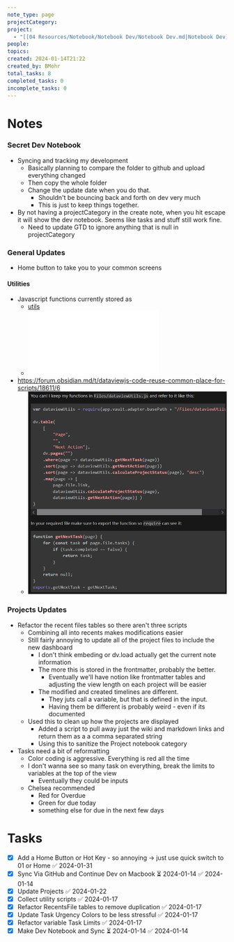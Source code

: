 ```yaml
---
note_type: page
projectCategory: 
project:
  - "[[04 Resources/Notebook/Notebook Dev/Notebook Dev.md|Notebook Dev]]"
people: 
topics: 
created: 2024-01-14T21:22
created_by: BMohr
total_tasks: 8
completed_tasks: 0
incomplete_tasks: 0
---
```

# Notes

### Secret Dev Notebook
- Syncing and tracking my development
	- Basically planning to compare the folder to github and upload everything changed
	- Then copy the whole folder
	- Change the update date when you do that. 
		- Shouldn't be bouncing back and forth on dev very much
		- This is just to keep things together. 
- By not having a projectCategory in the create note, when you hit escape it will show the dev notebook. Seems like tasks and stuff still work fine.
	- Need to update GTD to ignore anything that is null in projectCategory

### General Updates
- Home button to take you to your common screens

#### Utilities
- Javascript functions currently stored as 
	- [utils](04%20Resources/Notebook/Scripts/Dataview/utils.js)
	- ![utils.js](04%20Resources/Notebook/ScriptsMD/Dataview/utils.js.md)
- https://forum.obsidian.md/t/dataviewjs-code-reuse-common-place-for-scripts/18611/6
	- ![|200](04%20Resources/Notebook/Notebook%20Dev/notebook/attachments/Pasted%20image%2020240117093103.png)

### Projects Updates 
- Refactor the recent files tables so there aren't three scripts
	- Combining all into recents makes modifications easier
	- Still fairly annoying to update all of the project files to include the new dashboard 
		- I don't think embeding or dv.load actually get the current note information
		- The more this is stored in the frontmatter, probably the better.
			- Eventually we'll have notion like frontmatter tables and adjusting the view length on each project will be easier 
		- The modified and created timelines are different.
			- They juts call a variable, but that is defined in the input. 
			- Having them be different is probably weird - even if its documented 
	- Used this to clean up how the projects are displayed
		- Added a script to pull away just the wiki and markdown links and return them as a a comma separated string
		- Using this to sanitize the Project notebook category
- Tasks need a bit of reformatting
	- Color coding is aggressive. Everything is red all the time
	- I don't wanna see so many task on everything, break the limits to variables at the top of the view
		- Eventually they could be inputs
	- Chelsea recommended
		- Red for Overdue
		- Green for due today
		- something else for due in the next few days


# Tasks
- [x] Add a Home Button or Hot Key - so annoying -> just use quick switch to 01 or Home ✅ 2024-01-31
- [x] Sync Via GitHub and Continue Dev on Macbook ⏳ 2024-01-14 ✅ 2024-01-14
- [x] Update Projects ✅ 2024-01-22
- [x] Collect utility scripts ✅ 2024-01-17
- [x] Refactor RecentsFile tables to remove duplication ✅ 2024-01-17
- [x] Update Task Urgency Colors to be less stressful ✅ 2024-01-17
- [x] Refactor variable Task Limits ✅ 2024-01-17
- [x] Make Dev Notebook and Sync ⏳ 2024-01-14 ✅ 2024-01-14
